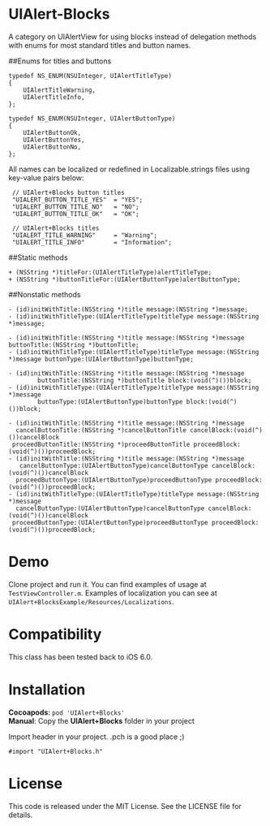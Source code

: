 UIAlert-Blocks
==============

A category on UIAlertView for using blocks instead of delegation methods with enums for most standard titles and button names.

##Enums for titles and buttons

```objc
typedef NS_ENUM(NSUInteger, UIAlertTitleType)
{
    UIAlertTitleWarning,
    UIAlertTitleInfo,
};

typedef NS_ENUM(NSUInteger, UIAlertButtonType)
{
    UIAlertButtonOk,
    UIAlertButtonYes,
    UIAlertButtonNo,
};
```

All names can be localized or redefined in Localizable.strings files using key-value pairs below:

```objc
 // UIAlert+Blocks button titles
 "UIALERT_BUTTON_TITLE_YES"  = "YES";
 "UIALERT_BUTTON_TITLE_NO"   = "NO";
 "UIALERT_BUTTON_TITLE_OK"   = "OK";
 
 // UIAlert+Blocks titles
 "UIALERT_TITLE_WARNING"     = "Warning";
 "UIALERT_TITLE_INFO"        = "Information";
```

##Static methods

```objc
+ (NSString *)titleFor:(UIAlertTitleType)alertTitleType;
+ (NSString *)buttonTitleFor:(UIAlertButtonType)alertButtonType;
```

##Nonstatic methods

```objc
- (id)initWithTitle:(NSString *)title message:(NSString *)message;
- (id)initWithTitleType:(UIAlertTitleType)titleType message:(NSString *)message;

- (id)initWithTitle:(NSString *)title message:(NSString *)message buttonTitle:(NSString *)buttonTitle;
- (id)initWithTitleType:(UIAlertTitleType)titleType message:(NSString *)message buttonType:(UIAlertButtonType)buttonType;

- (id)initWithTitle:(NSString *)title message:(NSString *)message
        buttonTitle:(NSString *)buttonTitle block:(void(^)())block;
- (id)initWithTitleType:(UIAlertTitleType)titleType message:(NSString *)message
        buttonType:(UIAlertButtonType)buttonType block:(void(^)())block;

- (id)initWithTitle:(NSString *)title message:(NSString *)message
  cancelButtonTitle:(NSString *)cancelButtonTitle cancelBlock:(void(^)())cancelBlock
 proceedButtonTitle:(NSString *)proceedButtonTitle proceedBlock:(void(^)())proceedBlock;
- (id)initWithTitle:(NSString *)title message:(NSString *)message
   cancelButtonType:(UIAlertButtonType)cancelButtonType cancelBlock:(void(^)())cancelBlock
  proceedButtonType:(UIAlertButtonType)proceedButtonType proceedBlock:(void(^)())proceedBlock;
- (id)initWithTitleType:(UIAlertTitleType)titleType message:(NSString *)message
  cancelButtonType:(UIAlertButtonType)cancelButtonType cancelBlock:(void(^)())cancelBlock
 proceedButtonType:(UIAlertButtonType)proceedButtonType proceedBlock:(void(^)())proceedBlock;
```


Demo
====

Clone project and run it. You can find examples of usage at `TestViewController.m`. Examples of localization you can see at `UIAlert+BlocksExample/Resources/Localizations`.


Compatibility
=============

This class has been tested back to iOS 6.0.


Installation
============

__Cocoapods__: `pod 'UIAlert+Blocks'`<br />
__Manual__: Copy the __UIAlert+Blocks__ folder in your project<br />

Import header in your project. .pch is a good place ;)

    #import "UIAlert+Blocks.h"

License
=======

This code is released under the MIT License. See the LICENSE file for
details.
